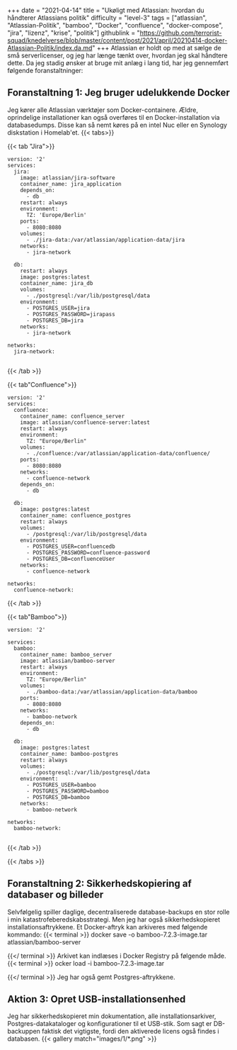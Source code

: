+++
date = "2021-04-14"
title = "Ukøligt med Atlassian: hvordan du håndterer Atlassians politik"
difficulty = "level-3"
tags = ["atlassian", "Atlassian-Politik", "bamboo", "Docker", "confluence", "docker-compose", "jira", "lizenz", "krise", "politik"]
githublink = "https://github.com/terrorist-squad/knedelverse/blob/master/content/post/2021/april/20210414-docker-Atlassian-Politik/index.da.md"
+++
Atlassian er holdt op med at sælge de små serverlicenser, og jeg har længe tænkt over, hvordan jeg skal håndtere dette. Da jeg stadig ønsker at bruge mit anlæg i lang tid, har jeg gennemført følgende foranstaltninger:
## Foranstaltning 1: Jeg bruger udelukkende Docker
Jeg kører alle Atlassian værktøjer som Docker-containere. Ældre, oprindelige installationer kan også overføres til en Docker-installation via databasedumps. Disse kan så nemt køres på en intel Nuc eller en Synology diskstation i Homelab'et.
{{< tabs>}}


{{< tab "Jira">}}


```
version: '2'
services:
  jira:
    image: atlassian/jira-software
    container_name: jira_application
    depends_on:
      - db
    restart: always
    environment:
      TZ: 'Europe/Berlin'
    ports:
      - 8080:8080
    volumes:
      - ./jira-data:/var/atlassian/application-data/jira
    networks:
      - jira-network
      
  db:
    restart: always
    image: postgres:latest
    container_name: jira_db
    volumes:
      - ./postgresql:/var/lib/postgresql/data
    environment:
      - POSTGRES_USER=jira
      - POSTGRES_PASSWORD=jirapass
      - POSTGRES_DB=jira
    networks:
      - jira-network

networks:
  jira-network:


```

{{< /tab >}}


{{< tab"Confluence">}}


```
version: '2'
services:
  confluence:
    container_name: confluence_server
    image: atlassian/confluence-server:latest
    restart: always
    environment:
      TZ: "Europe/Berlin"
    volumes:
      - ./confluence:/var/atlassian/application-data/confluence/
    ports:
      - 8080:8080
    networks:
      - confluence-network
    depends_on:
      - db

  db:
    image: postgres:latest
    container_name: confluence_postgres
    restart: always
    volumes:
      - /postgresql:/var/lib/postgresql/data
    environment:
      - POSTGRES_USER=confluencedb
      - POSTGRES_PASSWORD=confluence-password
      - POSTGRES_DB=confluenceUser
    networks:
      - confluence-network

networks:
  confluence-network:

```

{{< /tab >}}


{{< tab"Bamboo">}}


```
version: '2'

services:
  bamboo:
    container_name: bamboo_server
    image: atlassian/bamboo-server
    restart: always
    environment:
      TZ: "Europe/Berlin"
    volumes:
      - ./bamboo-data:/var/atlassian/application-data/bamboo
    ports:
      - 8080:8080
    networks:
      - bamboo-network
    depends_on:
      - db

  db:
    image: postgres:latest
    container_name: bamboo-postgres
    restart: always
    volumes:
      - ./postgresql:/var/lib/postgresql/data
    environment:
      - POSTGRES_USER=bamboo
      - POSTGRES_PASSWORD=bamboo
      - POSTGRES_DB=bamboo
    networks:
      - bamboo-network

networks:
  bamboo-network:


```

{{< /tab >}}


{{< /tabs >}}


## Foranstaltning 2: Sikkerhedskopiering af databaser og billeder
Selvfølgelig spiller daglige, decentraliserede database-backups en stor rolle i min katastrofeberedskabsstrategi. Men jeg har også sikkerhedskopieret installationsaftrykkene. Et Docker-aftryk kan arkiveres med følgende kommando:
{{< terminal >}}
docker save -o bamboo-7.2.3-image.tar atlassian/bamboo-server

{{</ terminal >}}
Arkivet kan indlæses i Docker Registry på følgende måde.
{{< terminal >}}
ocker load -i bamboo-7.2.3-image.tar

{{</ terminal >}}
Jeg har også gemt Postgres-aftrykkene.
## Aktion 3: Opret USB-installationsenhed
Jeg har sikkerhedskopieret min dokumentation, alle installationsarkiver, Postgres-datakataloger og konfigurationer til et USB-stik. Som sagt er DB-backuppen faktisk det vigtigste, fordi den aktiverede licens også findes i databasen.
{{< gallery match="images/1/*.png" >}}

